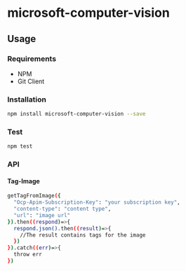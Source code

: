 # microsoft-computer-vision

## Usage

### Requirements

- NPM
- Git Client

### Installation

```sh
npm install microsoft-computer-vision --save
```

### Test

```sh
npm test
```

### API

#### Tag-Image

```sh
getTagFromImage({
  "Ocp-Apim-Subscription-Key": "your subscription key",
  "content-type": "content type",
  "url": "image url"
}).then((respond)=>{
  respond.json().then((result)=>{
    //The result contains tags for the image
  })
}).catch((err)=>{
  throw err
})
```
